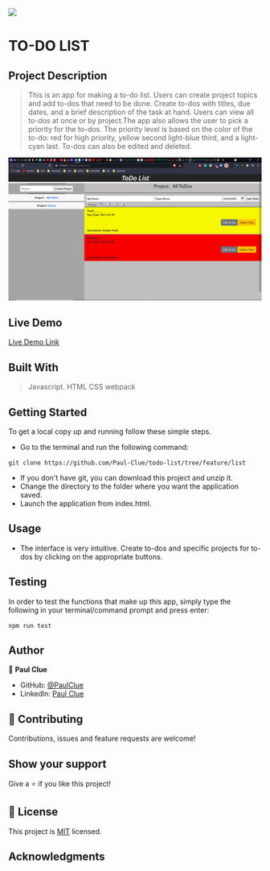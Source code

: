 ![](https://img.shields.io/badge/Microverse-blueviolet)

# TO-DO LIST

## Project Description
> This is an app for making a to-do list. Users can create project topics and add to-dos that need to be done. Create to-dos with titles, due dates, and a brief description of the task at hand. Users can  view all to-dos at once or by project.The app also allows the user to pick a priority for the to-dos. The priority level is based on the color of the to-do: red for high priority, yellow second light-blue third, and a light-cyan last. To-dos can also be edited and deleted.

![screenshot](./assets/img/Screenshot(17).png)

## Live Demo

[Live Demo Link](https://paul-clue.github.io/todo-list/)

## Built With
> Javascript.
> HTML
> CSS
> webpack


## Getting Started

To get a local copy up and running follow these simple steps.

- Go to the terminal and run the following command:
```
git clone https://github.com/Paul-Clue/todo-list/tree/feature/list
```
- If you don't have git, you can download this project and unzip it.
- Change the directory to the folder where you want the application saved.
- Launch the application from index.html.

## Usage
- The interface is very intuitive. Create to-dos and specific projects for to-dos by clicking on the appropriate buttons.

## Testing
In order to test the functions that make up this app, simply type the following in your terminal/command prompt and press enter:
```
npm run test
````

## Author

👤 **Paul Clue**

- GitHub: [@PaulClue](https://github.com/Paul-Clue)
- LinkedIn: [Paul Clue](https://www.linkedin.com/in/paul-clue/)

## 🤝 Contributing

Contributions, issues and feature requests are welcome!


## Show your support

Give a ⭐️ if you like this project!


## 📝 License

This project is [MIT](LICENSE) licensed.

## Acknowledgments